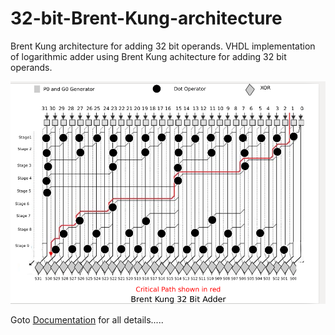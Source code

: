 # 32-bit-Brent-Kung-architecture
Brent Kung architecture for adding 32 bit operands.
VHDL implementation of logarithmic adder using Brent Kung achitecture for adding 32 bit operands.


![Architecture](Images/Adder.png)


Goto [Documentation](https://github.com/sourabh-suri/32-bit-Brent-Kung-architecture/blob/master/Documentation.pdf) for all details.....
